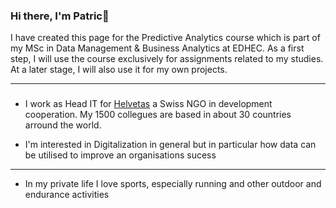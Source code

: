 ### Hi there, I'm Patric👋

I have created this page for the Predictive Analytics course which is part of my MSc in Data Management & Business Analytics at EDHEC.
As a first step, I will use the course exclusively for assignments related to my studies. At a later stage, I will also use it for my own projects.

---
### 
* I work as Head IT for [Helvetas](https://www.helvetas.org/en) a Swiss NGO in development cooperation. My 1500 collegues are based in about 30 countries arround the world.

* I'm interested in Digitalization in general but in particular how data can be utilised to improve an organisations sucess
---
* In my private life I love sports, especially running and other outdoor and endurance activities 




<!--
**patricmasar/patricmasar** is a ✨ _special_ ✨ repository because its `README.md` (this file) appears on your GitHub profile.

Here are some ideas to get you started:

- 🔭 I’m currently working on ...
- 🌱 I’m currently learning ...
- 👯 I’m looking to collaborate on ...
- 🤔 I’m looking for help with ...
- 💬 Ask me about ...
- 📫 How to reach me: ...
- 😄 Pronouns: ...
- ⚡ Fun fact: ...
-->
